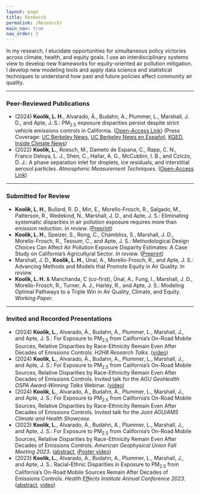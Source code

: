 ```yaml
---
layout: page
title: Research
permalink: /Research/
main_nav: true
nav_order: 3
---
```


<p>In my research, I elucidate opportunities for simultaneous policy victories across climate, health, and equity goals. I use an interdisciplinary systems view to develop new frameworks for equity-oriented air pollution mitigation. I develop new modeling tools and apply data science and statistical techniques to understand how past and future policies affect community air quality. </p>

<hr>

<h3>Peer-Reviewed Publications</h3>
<ul>
  <li>(2024) <b>Koolik, L. H.</b>, Alvarado, Á., Budahn, A., Plummer, L., Marshall, J. D., and Apte, J. S.: PM<sub>2.5</sub> exposure disparities persist despite strict vehicle emissions controls in California. (<a href="https://doi.org/10.1126/sciadv.adn8544">Open-Access Link</a>) (Press Coverage: <a href="https://news.berkeley.edu/2024/09/11/california-has-dramatically-improved-its-air-quality-but-racial-disparities-persist/">UC Berkeley News</a>, <a href="https://news.berkeley.edu/2024/09/13/california-ha-mejorado-la-calidad-del-aire-pero-persisten-las-desigualdades-raciales-etnicas/">UC Berkeley News en Español</a>, <a href="https://www.kqed.org/science/1994307/californians-are-breathing-far-less-vehicle-pollution-but-disparities-are-widening">KQED</a>, <a href="https://insideclimatenews.org/news/11092024/california-vehicle-emissions-exposure-disparity/">Inside Climate News</a>)</li>
  <li>(2022) <b>Koolik, L.</b>, Roesch, M., Dameto de Espana, C., Rapp, C. N., Franco Deloya, L. J., Shen, C., Hallar, A. G., McCubbin, I. B., and Cziczo, D. J.: A phase separation inlet for droplets, ice residuals, and interstitial aerosol particles. <i> Atmospheric Measurement Techniques</i>. (<a href="https://doi.org/10.5194/amt-15-3213-2022">Open-Access Link</a>)</li>
</ul>

<hr>

<h3>Submitted for Review</h3>
<ul>
  <li><b>Koolik, L. H.</b>, Bullard, R. D., Min, E., Morello-Frosch, R., Salgado, M., Patterson, R., Wedekind, N., Marshall, J. D., and Apte, J. S.: Eliminating systematic disparities in air pollution exposure requires more than emission reduction. <i>In review.</i> (<a href="https://doi.org/10.26434/chemrxiv-2025-793ps">Preprint</a>) </li> 
  <li><b>Koolik, L. H.</b>, Speizer, S., Rong, C., Chambliss, S., Marshall, J. D., Morello-Frosch, R., Tessum, C., and Apte, J. S.: Methodological Design Choices Can Affect Air Pollution Exposure Disparity Estimates: A Case Study on California’s Agricultural Sector. <i>In review.</i> (<a href="https://doi.org/10.26434/chemrxiv-2025-jcdnz">Preprint</a>) </li> 
  <li>Marshall, J. D., <b>Koolik, L. H.</b>, Ünal, A., Morello-Frosch, R., and Apte, J. S.: Advancing Methods and Models that Promote Equity in Air Quality. <i>In review.</i> </li> 
  <li><b>Koolik, L. H.</b> & Manchanda, C (co-first), Ünal, A., Fung, I., Marshall, J. D., Morello-Frosch, R., Turner, A. J., Harley, R., and Apte, J. S.: Modeling Optimal Pathways to a Triple Win in Air Quality, Climate, and Equity. <i>Working Paper.</i> </li> 
</ul>

<hr>

<h3>Invited and Recorded Presentations</h3>
<ul>
  <li>(2024) <b>Koolik, L.</b>, Alvarado, Á., Budahn, A., Plummer, L., Marshall, J., and Apte, J. S.: For Exposure to PM<sub>2.5</sub> from California’s On-Road Mobile Sources, Relative Disparities by Race-Ethnicity Remain Even After Decades of Emissions Controls. <i>H2H8 Research Talks</i>. (<a href="https://youtu.be/4LnScZao8Eo?si=L4unvxIwsjY83zoO">video</a>)</li>
  <li>(2024) <b>Koolik, L.</b>, Alvarado, Á., Budahn, A., Plummer, L., Marshall, J., and Apte, J. S.: For Exposure to PM<sub>2.5</sub> from California’s On-Road Mobile Sources, Relative Disparities by Race-Ethnicity Remain Even After Decades of Emissions Controls. Invited talk for the <i>AGU GeoHealth OSPA Award-Winning Talks</i> Webinar. (<a href="https://www.youtube.com/watch?v=LAqIPNALz8U">video</a>)</li>
  <li>(2024) <b>Koolik, L.</b>, Alvarado, Á., Budahn, A., Plummer, L., Marshall, J., and Apte, J. S.: For Exposure to PM<sub>2.5</sub> from California’s On-Road Mobile Sources, Relative Disparities by Race-Ethnicity Remain Even After Decades of Emissions Controls. Invited talk for the <i> Joint AGU/AMS Climate and Health Showcase</i>. </li>
 <li>(2023) <b>Koolik, L.</b>, Alvarado, Á., Budahn, A., Plummer, L., Marshall, J., and Apte, J. S.: For Exposure to PM<sub>2.5</sub> from California’s On-Road Mobile Sources, Relative Disparities by Race-Ethnicity Remain Even After Decades of Emissions Controls. <i> American Geophysical Union Fall Meeting 2023</i>. (<a href="https://agu.confex.com/agu/fm23/meetingapp.cgi/Paper/1353220">abstract</a>, <a href="https://agu23.ipostersessions.com/Default.aspx?s=FF-09-E2-4C-26-D4-09-E3-C2-CE-6B-CC-C2-18-BF-D0">iPoster video</a>)</li>
  <li>(2023) <b>Koolik, L.</b>, Alvarado, Á., Budahn, A., Plummer, L., Marshall, J., and Apte, J. S.: Racial-Ethnic Disparities in Exposure to PM<sub>2.5</sub> from California’s On-Road Mobile Sources Remain After Decades of Emissions Controls. <i> Health Effects Institute Annual Conference 2023</i>. (<a href="https://www.healtheffects.org/system/files/koolik-abstract-ac2023.pdf">abstract</a>, <a href="https://www.youtube.com/live/o81og34HRfw?si=4AH7Bvb-w2o41OHT">video</a>)</li>
</ul>

